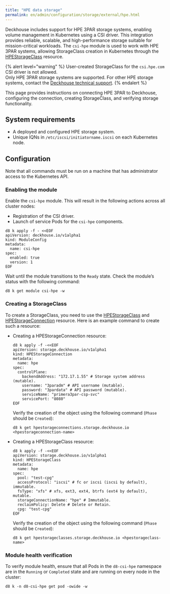 ```yaml
---
title: "HPE data storage"
permalink: en/admin/configuration/storage/external/hpe.html
---
```


Deckhouse includes support for HPE 3PAR storage systems, enabling volume management in Kubernetes using a CSI driver. This integration provides reliable, scalable, and high-performance storage suitable for mission-critical workloads. The `csi-hpe` module is used to work with HPE 3PAR systems, allowing StorageClass creation in Kubernetes through the [HPEStorageClass](/modules/csi-hpe/cr.html#hpestorageclass) resource.

{% alert level="warning" %}
User-created StorageClass for the `csi.hpe.com` CSI driver is not allowed.  
Only HPE 3PAR storage systems are supported. For other HPE storage systems, contact the [Deckhouse technical support](/tech-support/).
{% endalert %}

This page provides instructions on connecting HPE 3PAR to Deckhouse, configuring the connection, creating StorageClass, and verifying storage functionality.

## System requirements

- A deployed and configured HPE storage system.
- Unique IQNs in `/etc/iscsi/initiatorname.iscsi` on each Kubernetes node.

## Configuration

Note that all commands must be run on a machine that has administrator access to the Kubernetes API.

### Enabling the module

Enable the `csi-hpe` module. This will result in the following actions across all cluster nodes:

- Registration of the CSI driver.
- Launch of service Pods for the `csi-hpe` components.

```shell
d8 k apply -f - <<EOF
apiVersion: deckhouse.io/v1alpha1
kind: ModuleConfig
metadata:
  name: csi-hpe
spec:
  enabled: true
  version: 1
EOF
```

Wait until the module transitions to the `Ready` state. Check the module’s status with the following command:

```shell
d8 k get module csi-hpe -w
```

### Creating a StorageClass

To create a StorageClass, you need to use the [HPEStorageClass](/modules/csi-hpe/cr.html#hpestorageclass) and [HPEStorageConnection](/modules/csi-hpe/cr.html#hpestorageconnection) resource. Here is an example command to create such a resource:

- Creating a HPEStorageConnection resource:

  ```shell
  d8 k apply -f -<<EOF
  apiVersion: storage.deckhouse.io/v1alpha1
  kind: HPEStorageConnection
  metadata:
    name: hpe
  spec:
    controlPlane:
      backendAddress: "172.17.1.55" # Storage system address (mutable).
      username: "3paradm" # API username (mutable).
      password: "3pardata" # API password (mutable).
      serviceName: "primera3par-csp-svc"
      servicePort: "8080"
  EOF
  ```

  Verify the creation of the object using the following command (`Phase` should be `Created`):

  ```shell
  d8 k get hpestorageconnections.storage.deckhouse.io <hpestorageconnection-name>
  ```

- Creating a HPEStorageClass resource:

  ```shell
  d8 k apply -f -<<EOF
  apiVersion: storage.deckhouse.io/v1alpha1
  kind: HPEStorageClass
  metadata:
    name: hpe
  spec:
    pool: "test-cpg"
    accessProtocol: "iscsi" # fc or iscsi (iscsi by default), immutable.
    fsType: "xfs" # xfs, ext3, ext4, btrfs (ext4 by default), mutable.
    storageConnectionName: "hpe" # Immutable.
    reclaimPolicy: Delete # Delete or Retain.
    cpg: "test-cpg"
  EOF
  ```

  Verify the creation of the object using the following command (`Phase` should be `Created`):

  ```shell
  d8 k get hpestorageclasses.storage.deckhouse.io <hpestorageclass-name>
  ```

### Module health verification

To verify module health, ensure that all Pods in the `d8-csi-hpe` namespace are in the `Running` or `Completed` state and are running on every node in the cluster:

```shell
d8 k -n d8-csi-hpe get pod -owide -w
```
